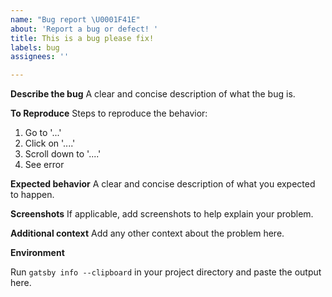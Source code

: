 ```yaml
---
name: "Bug report \U0001F41E"
about: 'Report a bug or defect! '
title: This is a bug please fix!
labels: bug
assignees: ''

---
```


<!-- Please fill out each section below, otherwise, your issue will be closed. This info allows Gatsby maintainers to diagnose (and fix!) your issue as quickly as possible.

** Check for existing issues**
 Before opening a new issue, please search existing issues: https://github.com/newrelic/developer-website/issues -->

**Describe the bug**
A clear and concise description of what the bug is.

**To Reproduce**
Steps to reproduce the behavior:
1. Go to '...'
2. Click on '....'
3. Scroll down to '....'
4. See error

**Expected behavior**
A clear and concise description of what you expected to happen.

**Screenshots**
If applicable, add screenshots to help explain your problem.

**Additional context**
Add any other context about the problem here.

**Environment**

Run `gatsby info --clipboard` in your project directory and paste the output here.
